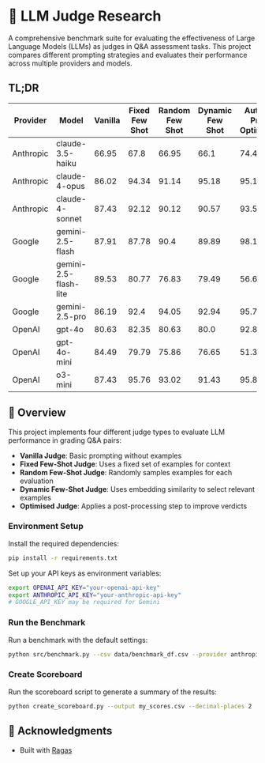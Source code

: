 # 🤖 LLM Judge Research

A comprehensive benchmark suite for evaluating the effectiveness of Large Language Models (LLMs) as judges in Q&A assessment tasks. This project compares different prompting strategies and evaluates their performance across multiple providers and models.

## TL;DR

| Provider  | Model                | Vanilla | Fixed Few Shot | Random Few Shot | Dynamic Few Shot | Automatic Prompt Optimisation |
|-----------|----------------------|---------|----------------|-----------------|------------------|-------------------------------|
| Anthropic | claude-3.5-haiku     | 66.95   | 67.8           | 66.95           | 66.1             | 74.42                         |
| Anthropic | claude-4-opus        | 86.02   | 94.34          | 91.14           | 95.18            | 95.12                         |
| Anthropic | claude-4-sonnet      | 87.43   | 92.12          | 90.12           | 90.57            | 93.57                         |
| Google    | gemini-2.5-flash     | 87.91   | 87.78          | 90.4            | 89.89            | 98.16                         |
| Google    | gemini-2.5-flash-lite| 89.53   | 80.77          | 76.83           | 79.49            | 56.64                         |
| Google    | gemini-2.5-pro       | 86.19   | 92.4           | 94.05           | 92.94            | 95.71                         |
| OpenAI    | gpt-4o               | 80.63   | 82.35          | 80.63           | 80.0             | 92.86                         |
| OpenAI    | gpt-4o-mini          | 84.49   | 79.79          | 75.86           | 76.65            | 51.38                         |
| OpenAI    | o3-mini              | 87.43   | 95.76          | 93.02           | 91.43            | 95.81                         |

## 🎯 Overview

This project implements four different judge types to evaluate LLM performance in grading Q&A pairs:

- **Vanilla Judge**: Basic prompting without examples
- **Fixed Few-Shot Judge**: Uses a fixed set of examples for context
- **Random Few-Shot Judge**: Randomly samples examples for each evaluation
- **Dynamic Few-Shot Judge**: Uses embedding similarity to select relevant examples
- **Optimised Judge**: Applies a post-processing step to improve verdicts


### Environment Setup

Install the required dependencies:

```bash
pip install -r requirements.txt
```

Set up your API keys as environment variables:

```bash
export OPENAI_API_KEY="your-openai-api-key"
export ANTHROPIC_API_KEY="your-anthropic-api-key"
# GOOGLE_API_KEY may be required for Gemini
```

### Run the Benchmark

Run a benchmark with the default settings:

```bash
python src/benchmark.py --csv data/benchmark_df.csv --provider anthropic --model claude-sonnet-4-20250514  --annotated-samples data/annotation_df.csv  --num-examples 2 
```

### Create Scoreboard
Run the scoreboard script to generate a summary of the results:

```bash
python create_scoreboard.py --output my_scores.csv --decimal-places 2
```


## 🙏 Acknowledgments

- Built with [Ragas](https://github.com/explodinggradients/ragas)